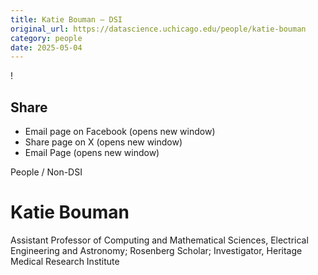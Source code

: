 ```yaml
---
title: Katie Bouman – DSI
original_url: https://datascience.uchicago.edu/people/katie-bouman
category: people
date: 2025-05-04
---
```


<!-- Table-like structure detected -->

!

## Share

* Email page on Facebook (opens new window)
* Share page on X (opens new window)
* Email Page (opens new window)

<!-- Table-like structure detected -->

People / Non-DSI

# Katie Bouman

Assistant Professor of Computing and Mathematical Sciences, Electrical Engineering and Astronomy; Rosenberg Scholar; Investigator, Heritage Medical Research Institute